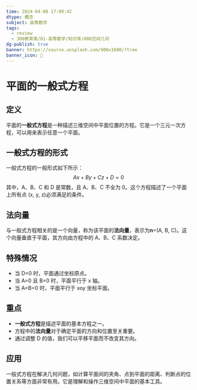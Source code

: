 ```yaml
---
time: 2024-04-08 17:09:42
dtype: 概念
subject: 高等数学
tags:
  - review
  - 300教育类/01-高等数学/知识库/008空间几何
dg-publish: true
banner: https://source.unsplash.com/900x1600/?tree
banner_icon: 🧠
---
```

# 平面的一般式方程

## 定义
平面的**一般式方程**是一种描述三维空间中平面位置的方程。它是一个三元一次方程，可以用来表示任意一个平面。

## 一般式方程的形式
一般式方程的一般形式如下所示：
$$ Ax + By + Cz + D = 0 $$
其中，A、B、C 和 D 是常数，且 A、B、C 不全为 0。这个方程描述了一个平面上所有点 (x, y, z)必须满足的条件。

## 法向量
与一般式方程相关的是一个向量，称为该平面的**法向量**，表示为**n**=(A, B, C)。这个向量垂直于平面，其方向由方程中的 A、B、C 系数决定。

## 特殊情况
- 当 D=0 时，平面通过坐标原点。
- 当 A=0 且 B=0 时，平面平行于 x 轴。
- 当 A=B=0 时，平面平行于 xoy 坐标平面。

## 重点
- **一般式方程**是描述平面的基本方程之一。
- 方程中的**法向量**对于确定平面的方向和位置至关重要。
- 通过调整 D 的值，我们可以平移平面而不改变其方向。

## 应用
一般式方程在解决几何问题，如计算平面间的夹角、点到平面的距离、判断点的位置关系等方面非常有用。它是理解和操作三维空间中平面的基本工具。

